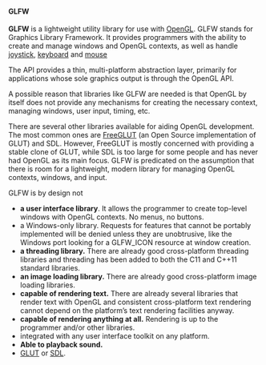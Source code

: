 #### GLFW

**GLFW** is a lightweight utility library for use with [OpenGL](https://en.wikipedia.org/wiki/OpenGL "OpenGL"). GLFW stands for Graphics Library Framework. It provides programmers with the ability to create and manage windows and OpenGL contexts, as well as handle [joystick](https://en.wikipedia.org/wiki/Joystick "Joystick"), [keyboard](https://en.wikipedia.org/wiki/Computer_keyboard "Computer keyboard") and [mouse](https://en.wikipedia.org/wiki/Mouse_(computing)) 

The API provides a thin, multi-platform abstraction layer, primarily for applications whose sole graphics output is through the OpenGL API.

A possible reason that libraries like GLFW are needed is that OpenGL by itself does not provide any mechanisms for creating the necessary context, managing windows, user input, timing, etc.

There are several other libraries available for aiding OpenGL development. The most common ones are [FreeGLUT](https://en.wikipedia.org/wiki/FreeGLUT "FreeGLUT") (an Open Source implementation of GLUT) and SDL. However, FreeGLUT is mostly concerned with providing a stable clone of GLUT, while SDL is too large for some people and has never had OpenGL as its main focus. GLFW is predicated on the assumption that there is room for a lightweight, modern library for managing OpenGL contexts, windows, and input.


GLFW is by design not

* **a user interface library**. It allows the programmer to create top-level windows with OpenGL contexts. No menus, no buttons.
* a Windows-only library. Requests for features that cannot be portably implemented will be denied unless they are unobtrusive, like the Windows port looking for a GLFW_ICON resource at window creation.
* **a threading library.** There are already good cross-platform threading libraries and threading has been added to both the C11 and C++11 standard libraries.
* **an image loading library.** There are already good cross-platform image loading libraries.
* **capable of rendering text.** There are already several libraries that render text with OpenGL and consistent cross-platform text rendering cannot depend on the platform’s text rendering facilities anyway.
* **capable of rendering anything at all.** Rendering is up to the programmer and/or other libraries.
* integrated with any user interface toolkit on any platform.
* **Able to playback sound.**
* [GLUT](https://en.wikipedia.org/wiki/OpenGL_Utility_Toolkit "OpenGL Utility Toolkit") or [SDL](https://en.wikipedia.org/wiki/Simple_DirectMedia_Layer "Simple DirectMedia Layer").
